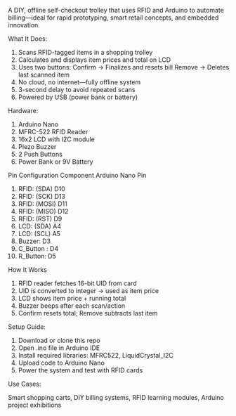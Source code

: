 A DIY, offline self-checkout trolley that uses RFID and Arduino to automate billing—ideal for rapid prototyping, smart retail concepts, and embedded innovation.

What It Does:
1. Scans RFID-tagged items in a shopping trolley
2. Calculates and displays item prices and total on LCD
3. Uses two buttons:
Confirm → Finalizes and resets bill
Remove → Deletes last scanned item
4. No cloud, no internet—fully offline system
5. 3-second delay to avoid repeated scans
6. Powered by USB (power bank or battery)

Hardware:
1. Arduino Nano
2. MFRC-522 RFID Reader
3. 16x2 LCD with I2C module
4. Piezo Buzzer
5. 2 Push Buttons
6. Power Bank or 9V Battery

Pin Configuration
  Component	Arduino Nano Pin
1. RFID:       (SDA)	D10
2. RFID:       (SCK)	D13
3. RFID:       (MOSI)	D11
4. RFID:       (MISO)	D12
5. RFID:       (RST)	D9
6. LCD:        (SDA)	A4
7. LCD:        (SCL)	A5
8. Buzzer:	    D3
9. C_Button :	  D4
10. R_Button:   D5

How It Works
1. RFID reader fetches 16-bit UID from card
2. UID is converted to integer → used as item price
3. LCD shows item price + running total
4. Buzzer beeps after each scan/action
5. Confirm resets total; Remove subtracts last item

Setup Guide:
1. Download or clone this repo
2. Open .ino file in Arduino IDE
3. Install required libraries: MFRC522, LiquidCrystal_I2C
4. Upload code to Arduino Nano
5. Power the system and test with RFID cards

Use Cases:

Smart shopping carts,
DIY billing systems,
RFID learning modules,
Arduino project exhibitions
